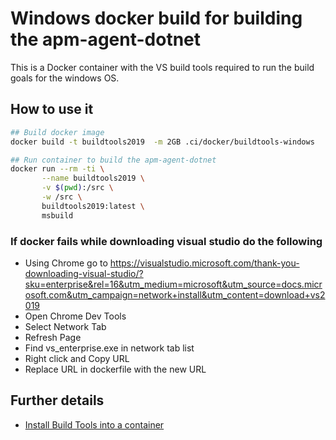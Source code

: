# Windows docker build for building the apm-agent-dotnet

This is a Docker container with the VS build tools required to run the
build goals for the windows OS.

## How to use it

```bash
## Build docker image
docker build -t buildtools2019  -m 2GB .ci/docker/buildtools-windows

## Run container to build the apm-agent-dotnet
docker run --rm -ti \
       --name buildtools2019 \
       -v $(pwd):/src \
       -w /src \
       buildtools2019:latest \
       msbuild
```

### If docker fails while downloading visual studio do the following

- Using Chrome go to <https://visualstudio.microsoft.com/thank-you-downloading-visual-studio/?sku=enterprise&rel=16&utm_medium=microsoft&utm_source=docs.microsoft.com&utm_campaign=network+install&utm_content=download+vs2019>
- Open Chrome Dev Tools
- Select Network Tab
- Refresh Page
- Find vs_enterprise.exe in network tab list
- Right click and Copy URL
- Replace URL in dockerfile with the new URL

## Further details

- [Install Build Tools into a container](https://docs.microsoft.com/en-us/visualstudio/install/build-tools-container?view=vs-2019)
